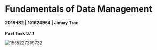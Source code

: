 # Fundamentals of Data Management

#### 2019HS2 |  101624964 | Jimmy Trac 

**Past Task 3.1.1**

![1565227309732](H:\repos\fundamentals-of-data-management\pt3.1.1\p3.1.1.assets\1565227309732.png)